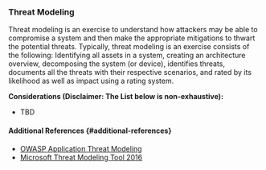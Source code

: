 ### Threat Modeling

Threat modeling is an exercise to understand how attackers may be able to compromise a system and then make the appropriate mitigations to thwart the potential threats. Typically, threat modeling is an exercise consists of the following: Identifying all assets in a system, creating an architecture overview, decomposing the system \(or device\), identifies threats, documents all the threats with their respective scenarios, and rated by its likelihood  as well as impact using a rating system. 

**Considerations \(Disclaimer: The List below is non-exhaustive\):**

* TBD

#### Additional References {#additional-references}

* [OWASP Application Threat Modeling](https://www.owasp.org/index.php/Application_Threat_Modeling)
* [Microsoft Threat Modeling Tool 2016](https://www.microsoft.com/en-us/download/details.aspx?id=49168)



